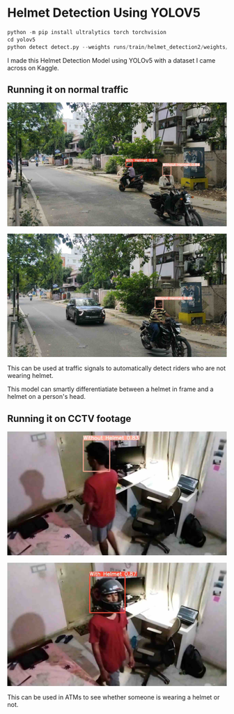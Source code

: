 # Helmet Detection Using YOLOV5

```python
python -m pip install ultralytics torch torchvision
cd yolov5
python detect detect.py --weights runs/train/helmet_detection2/weights/last.pt --img 640 --conf 0.25 --source 0

```

I made this Helmet Detection Model using YOLOv5 with a dataset I came across on Kaggle.

## Running it on normal traffic

![1.jpg](/images/1.jpg)

![2.jpg](/images/2.jpg)

This can be used at traffic signals to automatically detect riders who are not wearing helmet.

This model can smartly differentiatiate between a helmet in frame and a helmet on a person's head.

## Running it on CCTV footage

![3.jpg](/images/3.jpg)

![4.jpg](/images/4.jpg)

This can be used in ATMs to see whether someone is wearing a helmet or not.
